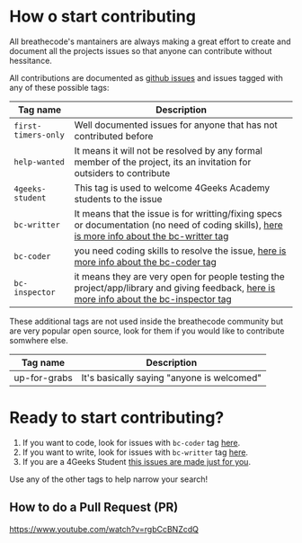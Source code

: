 # How o start contributing

All breathecode's mantainers are always making a great effort to create and document all the projects issues so that anyone can contribute without hessitance.

All contributions are documented as [github issues](https://guides.github.com/features/issues/) and issues tagged with any of these possible tags:

| Tag name          | Description |
| ----              | -------     |
| `first-timers-only` | Well documented issues for anyone that has not contributed before |
| `help-wanted`       | It means it will not be resolved by any formal member of the project, its an invitation for outsiders to contribute |
| `4geeks-student`    | This tag is used to welcome 4Geeks Academy students to the issue |
| `bc-writter`        | It means that the issue is for writting/fixing specs or documentation (no need of coding skills), [here is more info about the bc-writter tag](https://github.com/breatheco-de/main-documentation/blob/master/Contribution_Manuals/BreatheCode_Writer.md) |
| `bc-coder`          | you need coding skills to resolve the issue, [here is more info about the bc-coder tag](https://github.com/breatheco-de/main-documentation/blob/master/Contribution_Manuals/coder/BreatheCode_Coder.md) |
| `bc-inspector`      | it means they are very open for people testing the project/app/library and giving feedback, [here is more info about the bc-inspector tag](https://github.com/breatheco-de/main-documentation/blob/master/Contribution_Manuals/inspector/BreatheCode_Inspector.md) |

These additional tags are not used inside the breathecode community but are very popular open source, look for them if you would like to contribute somwhere else.

| Tag name          | Description |
| ----              | -------     |
| up-for-grabs | It's basically saying "anyone is welcomed" |

# Ready to start contributing?

1. If you want to code, look for issues with `bc-coder` tag [here](https://github.com/search?q=is%3Aopen+label%3A%22bc-coder%22).
2. If you want to write, look for issues with `bc-writter` tag [here](https://github.com/search?q=is%3Aopen+label%3A%22bc-writter%22).
3. If you are a 4Geeks Student [this issues are made just for you](https://github.com/search?q=is%3Aopen+label%3A%22%3Anerd_face%3A+4geeks+student%22).

Use any of the other tags to help narrow your search!

## How to do a Pull Request (PR)
https://www.youtube.com/watch?v=rgbCcBNZcdQ

<!--stackedit_data:
eyJoaXN0b3J5IjpbOTI5MTY2ODUzXX0=
-->
